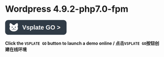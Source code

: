 # Wordpress 4.9.2-php7.0-fpm

<a href="https://www.vsplate.com/?docker-compose=https://github.com/vsplate/dcenvs/wordpress/4.9.2-php7.0-fpm"><img alt="VSPLATE GO" src="https://raw.githubusercontent.com/vsplate/images/master/vsgo_btn.png" width="200px"></a>

**Click the `VSPLATE GO` button to launch a demo online / 点击`VSPLATE GO`按钮创建在线环境**